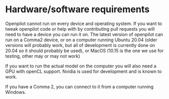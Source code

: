 # Hardware/software requirements
Openpilot cannot run on every device and operating system. If you want to tweak openpilot code or help with by contributing pull requests you will need to have a device you can run it on. The latest version of openpilot can run on a Comma2 device, or on a computer running Ubuntu 20.04 (older versions will probably work, but all of development is currently done on 20.04 so it should probably be used), or MacOS (10.15 is the one we use for testing, other may or may not work) 

If you want to run the actual model on the computer you will also need a GPU with openCL support. Nvidia is used for development and is known to work. 

If you have a Comma 2, you can connect to it from a computer running Windows. 